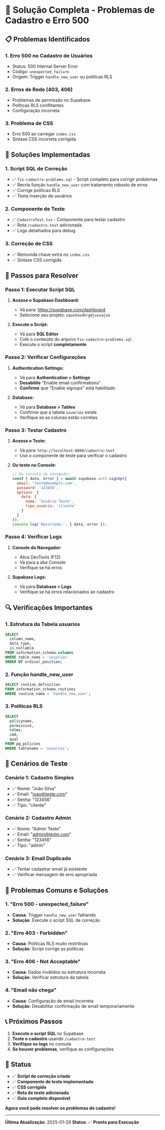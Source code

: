 # 🚨 Solução Completa - Problemas de Cadastro e Erro 500

## 📋 **Problemas Identificados**

### 1. **Erro 500 no Cadastro de Usuários**
- Status: 500 Internal Server Error
- Código: `unexpected_failure`
- Origem: Trigger `handle_new_user` ou políticas RLS

### 2. **Erros de Rede (403, 406)**
- Problemas de permissão no Supabase
- Políticas RLS conflitantes
- Configuração incorreta

### 3. **Problema de CSS**
- Erro 500 ao carregar `index.css`
- Sintaxe CSS incorreta corrigida

## 🔧 **Soluções Implementadas**

### **1. Script SQL de Correção**
- ✅ `fix-cadastro-problems.sql` - Script completo para corrigir problemas
- ✅ Recria função `handle_new_user` com tratamento robusto de erros
- ✅ Corrige políticas RLS
- ✅ Testa inserção de usuários

### **2. Componente de Teste**
- ✅ `CadastroTest.tsx` - Componente para testar cadastro
- ✅ Rota `/cadastro-test` adicionada
- ✅ Logs detalhados para debug

### **3. Correção de CSS**
- ✅ Removida chave extra no `index.css`
- ✅ Sintaxe CSS corrigida

## 🚀 **Passos para Resolver**

### **Passo 1: Executar Script SQL**

1. **Acesse o Supabase Dashboard:**
   - Vá para: https://supabase.com/dashboard
   - Selecione seu projeto: `oqoxhavdhrgdjvxvajze`

2. **Execute o Script:**
   - Vá para **SQL Editor**
   - Cole o conteúdo do arquivo `fix-cadastro-problems.sql`
   - Execute o script **completamente**

### **Passo 2: Verificar Configurações**

1. **Authentication Settings:**
   - Vá para **Authentication > Settings**
   - **Desabilite** "Enable email confirmations"
   - **Confirme** que "Enable signups" está habilitado

2. **Database:**
   - Vá para **Database > Tables**
   - Confirme que a tabela `usuarios` existe
   - Verifique se as colunas estão corretas

### **Passo 3: Testar Cadastro**

1. **Acesse o Teste:**
   - Vá para: `http://localhost:8080/cadastro-test`
   - Use o componente de teste para verificar o cadastro

2. **Ou teste no Console:**
   ```javascript
   // No console do navegador
   const { data, error } = await supabase.auth.signUp({
     email: 'teste@exemplo.com',
     password: '123456',
     options: {
       data: {
         nome: 'Usuário Teste',
         tipo_usuario: 'cliente'
       }
     }
   });
   console.log('Resultado:', { data, error });
   ```

### **Passo 4: Verificar Logs**

1. **Console do Navegador:**
   - Abra DevTools (F12)
   - Vá para a aba Console
   - Verifique se há erros

2. **Supabase Logs:**
   - Vá para **Database > Logs**
   - Verifique se há erros relacionados ao cadastro

## 🔍 **Verificações Importantes**

### **1. Estrutura da Tabela usuarios**
```sql
SELECT 
  column_name, 
  data_type, 
  is_nullable
FROM information_schema.columns 
WHERE table_name = 'usuarios' 
ORDER BY ordinal_position;
```

### **2. Função handle_new_user**
```sql
SELECT routine_definition 
FROM information_schema.routines 
WHERE routine_name = 'handle_new_user';
```

### **3. Políticas RLS**
```sql
SELECT 
  policyname,
  permissive,
  roles,
  cmd,
  qual
FROM pg_policies 
WHERE tablename = 'usuarios';
```

## 🎯 **Cenários de Teste**

### **Cenário 1: Cadastro Simples**
- ✅ Nome: "João Silva"
- ✅ Email: "joao@teste.com"
- ✅ Senha: "123456"
- ✅ Tipo: "cliente"

### **Cenário 2: Cadastro Admin**
- ✅ Nome: "Admin Teste"
- ✅ Email: "admin@teste.com"
- ✅ Senha: "123456"
- ✅ Tipo: "admin"

### **Cenário 3: Email Duplicado**
- ✅ Tentar cadastrar email já existente
- ✅ Verificar mensagem de erro apropriada

## 🚨 **Problemas Comuns e Soluções**

### **1. "Erro 500 - unexpected_failure"**
- **Causa**: Trigger `handle_new_user` falhando
- **Solução**: Execute o script SQL de correção

### **2. "Erro 403 - Forbidden"**
- **Causa**: Políticas RLS muito restritivas
- **Solução**: Script corrige as políticas

### **3. "Erro 406 - Not Acceptable"**
- **Causa**: Dados inválidos ou estrutura incorreta
- **Solução**: Verificar estrutura da tabela

### **4. "Email não chega"**
- **Causa**: Configuração de email incorreta
- **Solução**: Desabilitar confirmação de email temporariamente

## 📞 **Próximos Passos**

1. **Execute o script SQL** no Supabase
2. **Teste o cadastro** usando `/cadastro-test`
3. **Verifique os logs** no console
4. **Se houver problemas**, verifique as configurações

## 🎉 **Status**

- ✅ **Script de correção criado**
- ✅ **Componente de teste implementado**
- ✅ **CSS corrigido**
- ✅ **Rota de teste adicionada**
- ✅ **Guia completo disponível**

**Agora você pode resolver os problemas de cadastro!**

---

**Última Atualização**: 2025-01-29
**Status**: ✅ **Pronto para Execução**














































